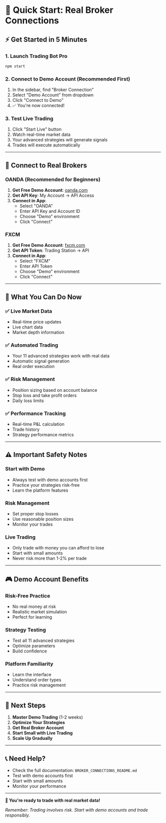 # 🚀 Quick Start: Real Broker Connections

## ⚡ **Get Started in 5 Minutes**

### **1. Launch Trading Bot Pro**
```bash
npm start
```

### **2. Connect to Demo Account (Recommended First)**
1. In the sidebar, find "Broker Connection"
2. Select "Demo Account" from dropdown
3. Click "Connect to Demo"
4. ✅ You're now connected!

### **3. Test Live Trading**
1. Click "Start Live" button
2. Watch real-time market data
3. Your advanced strategies will generate signals
4. Trades will execute automatically

---

## 🔗 **Connect to Real Brokers**

### **OANDA (Recommended for Beginners)**
1. **Get Free Demo Account**: [oanda.com](https://www.oanda.com/)
2. **Get API Key**: My Account → API Access
3. **Connect in App**:
   - Select "OANDA"
   - Enter API Key and Account ID
   - Choose "Demo" environment
   - Click "Connect"

### **FXCM**
1. **Get Free Demo Account**: [fxcm.com](https://www.fxcm.com/)
2. **Get API Token**: Trading Station → API
3. **Connect in App**:
   - Select "FXCM"
   - Enter API Token
   - Choose "Demo" environment
   - Click "Connect"

---

## 🎯 **What You Can Do Now**

### **✅ Live Market Data**
- Real-time price updates
- Live chart data
- Market depth information

### **✅ Automated Trading**
- Your 11 advanced strategies work with real data
- Automatic signal generation
- Real order execution

### **✅ Risk Management**
- Position sizing based on account balance
- Stop loss and take profit orders
- Daily loss limits

### **✅ Performance Tracking**
- Real-time P&L calculation
- Trade history
- Strategy performance metrics

---

## ⚠️ **Important Safety Notes**

### **Start with Demo**
- Always test with demo accounts first
- Practice your strategies risk-free
- Learn the platform features

### **Risk Management**
- Set proper stop losses
- Use reasonable position sizes
- Monitor your trades

### **Live Trading**
- Only trade with money you can afford to lose
- Start with small amounts
- Never risk more than 1-2% per trade

---

## 🎮 **Demo Account Benefits**

### **Risk-Free Practice**
- No real money at risk
- Realistic market simulation
- Perfect for learning

### **Strategy Testing**
- Test all 11 advanced strategies
- Optimize parameters
- Build confidence

### **Platform Familiarity**
- Learn the interface
- Understand order types
- Practice risk management

---

## 🔄 **Next Steps**

1. **Master Demo Trading** (1-2 weeks)
2. **Optimize Your Strategies**
3. **Get Real Broker Account**
4. **Start Small with Live Trading**
5. **Scale Up Gradually**

---

## 📞 **Need Help?**

- Check the full documentation: `BROKER_CONNECTIONS_README.md`
- Test with demo accounts first
- Start with small amounts
- Monitor your performance

---

**🎉 You're ready to trade with real market data!**

*Remember: Trading involves risk. Start with demo accounts and trade responsibly.*







